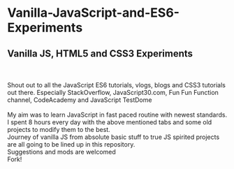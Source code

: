 # Vanilla-JavaScript-and-ES6-Experiments
<h2>Vanilla JS, HTML5 and CSS3 Experiments</h2><br><br>
Shout out to all the JavaScript ES6 tutorials, vlogs, blogs and CSS3 tutorials out there.
Especially StackOverflow, JavaScript30.com, Fun Fun Function channel, CodeAcademy and JavaScript TestDome
<br><br>
My aim was to learn JavaScript in fast paced routine with newest standards. I spent 8 hours every day with the above mentioned tabs and some old projects to modify them to the best.
<br>Journey of vanilla JS from absolute basic stuff to true JS spirited projects are all going to be lined up in this repository.<br> Suggestions and mods are welcomed<br> Fork!
